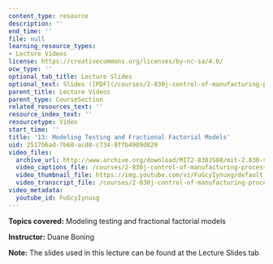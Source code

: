 ```yaml
---
content_type: resource
description: ''
end_time: ''
file: null
learning_resource_types:
- Lecture Videos
license: https://creativecommons.org/licenses/by-nc-sa/4.0/
ocw_type: ''
optional_tab_title: Lecture Slides
optional_text: Slides ([PDF](/courses/2-830j-control-of-manufacturing-processes-sma-6303-spring-2008/resources/lecture13))
parent_title: Lecture Videos
parent_type: CourseSection
related_resources_text: ''
resource_index_text: ''
resourcetype: Video
start_time: ''
title: '13: Modeling Testing and Fractional Factorial Models'
uid: 2517b6ad-7b60-acd8-c734-8ffb4909d829
video_files:
  archive_url: http://www.archive.org/download/MIT2-830JS08/mit-2.830-s08-lec13_300k.mp4
  video_captions_file: /courses/2-830j-control-of-manufacturing-processes-sma-6303-spring-2008/2ddc6d8311a85ba5bea62e67e30da244_FuGcyIynuxg.vtt
  video_thumbnail_file: https://img.youtube.com/vi/FuGcyIynuxg/default.jpg
  video_transcript_file: /courses/2-830j-control-of-manufacturing-processes-sma-6303-spring-2008/33aa885d2d0779f8fcbb070703d4de74_FuGcyIynuxg.pdf
video_metadata:
  youtube_id: FuGcyIynuxg
---
```


**Topics covered:** Modeling testing and fractional factorial models

**Instructor:** Duane Boning

**Note:** The slides used in this lecture can be found at the Lecture Slides tab

